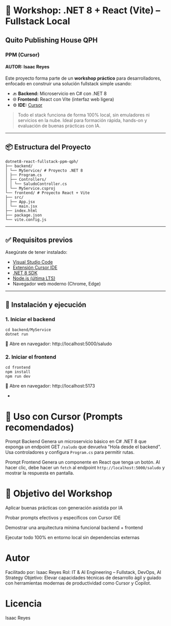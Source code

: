 # 🧠 Workshop: .NET 8 + React (Vite) – Fullstack Local

## Quito Publishing House QPH
### PPM (Cursor)

#### AUTOR: Isaac Reyes

Este proyecto forma parte de un **workshop práctico** para desarrolladores, enfocado en construir una solución fullstack simple usando:

- 🔙 **Backend:** Microservicio en C# con .NET 8
- 🌐 **Frontend:** React con Vite (interfaz web ligera)
- ⚙️ **IDE:** [Cursor](https://www.cursor.so)

> Todo el stack funciona de forma 100% local, sin emuladores ni servicios en la nube. Ideal para formación rápida, hands-on y evaluación de buenas prácticas con IA.

---

## 📦 Estructura del Proyecto

```
dotnet8-react-fullstack-ppm-qph/
├── backend/
│ └── MyService/ # Proyecto .NET 8
│ ├── Program.cs
│ ├── Controllers/
│ │ └── SaludoController.cs
│ └── MyService.csproj
└── frontend/ # Proyecto React + Vite
├── src/
│ ├── App.jsx
│ └── main.jsx
├── index.html
├── package.json
└── vite.config.js
```



---

## ✅ Requisitos previos

Asegúrate de tener instalado:

- [Visual Studio Code](https://code.visualstudio.com/)
- [Extensión Cursor IDE](https://marketplace.visualstudio.com/items?itemName=cursor.cursor-vscode)
- [.NET 8 SDK](https://dotnet.microsoft.com/en-us/download/dotnet/8.0)
- [Node.js (última LTS)](https://nodejs.org/)
- Navegador web moderno (Chrome, Edge)

---

## 🔧 Instalación y ejecución

### 1. Iniciar el backend

```
cd backend/MyService
dotnet run
```

🔗 Abre en navegador: http://localhost:5000/saludo

### 2. Iniciar el frontend

```
cd frontend
npm install
npm run dev
```

🔗 Abre en navegador: http://localhost:5173



-

# 🧠 Uso con Cursor (Prompts recomendados)
Prompt Backend
Genera un microservicio básico en C# .NET 8 que exponga un endpoint GET `/saludo` que devuelva "Hola desde el backend". Usa controladores y configura `Program.cs` para permitir rutas.


Prompt Frontend
Genera un componente en React que tenga un botón. Al hacer clic, debe hacer un `fetch` al endpoint `http://localhost:5000/saludo` y mostrar la respuesta en pantalla.


# 🧪 Objetivo del Workshop
Aplicar buenas prácticas con generación asistida por IA

Probar prompts efectivos y específicos con Cursor IDE

Demostrar una arquitectura mínima funcional backend + frontend

Ejecutar todo 100% en entorno local sin dependencias externas

# Autor 

 Facilitado por: Isaac Reyes
Rol: IT & AI Engineering – Fullstack, DevOps, AI Strategy
Objetivo: Elevar capacidades técnicas de desarrollo ágil y guiado con herramientas modernas de productividad como Cursor y Copilot.

# Licencia
Isaac Reyes
